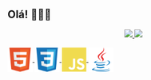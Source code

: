## Olá! 👩🏽‍💻

<div align="center">
  <a href="https://github.com/andressaferw">
  <img height="160em" src="https://github-readme-stats.vercel.app/api?username=andressaferw&show_icons=true&theme=dracula&include_all_commits=true&count_private=true"/>
  <img height="160em" src="https://github-readme-stats.vercel.app/api/top-langs/?username=andressaferw&layout=compact&langs_count=7&theme=dracula"/>
</div>
    
<div style="display: inline_block"><br>
  <img align="center" alt="Andressa-HTML" width="50px" src="https://raw.githubusercontent.com/devicons/devicon/master/icons/html5/html5-original.svg">
  <img align="center" alt="Andressa-CSS" width="50px" src="https://raw.githubusercontent.com/devicons/devicon/master/icons/css3/css3-original.svg">
  <img align="center" alt="Andressa-Js" width="50px" src="https://raw.githubusercontent.com/devicons/devicon/master/icons/javascript/javascript-plain.svg">
  <img align="center" alt="Andressa-Java" width="50px" src="https://github.com/devicons/devicon/blob/9f4f5cdb393299a81125eb5127929ea7bfe42889/icons/java/java-original.svg">
</div>
   
